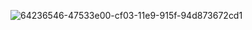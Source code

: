 
![64236546-47533e00-cf03-11e9-915f-94d873672cd1](https://github.com/Siddiquiweb/Counter-with-documentary-help/assets/157453608/c49e8af0-ddb6-4179-978c-a077f802b8ff)
